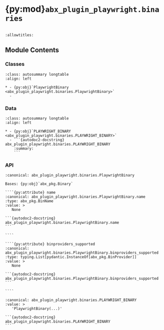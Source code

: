 # {py:mod}`abx_plugin_playwright.binaries`

```{py:module} abx_plugin_playwright.binaries
```

```{autodoc2-docstring} abx_plugin_playwright.binaries
:allowtitles:
```

## Module Contents

### Classes

````{list-table}
:class: autosummary longtable
:align: left

* - {py:obj}`PlaywrightBinary <abx_plugin_playwright.binaries.PlaywrightBinary>`
  -
````

### Data

````{list-table}
:class: autosummary longtable
:align: left

* - {py:obj}`PLAYWRIGHT_BINARY <abx_plugin_playwright.binaries.PLAYWRIGHT_BINARY>`
  - ```{autodoc2-docstring} abx_plugin_playwright.binaries.PLAYWRIGHT_BINARY
    :summary:
    ```
````

### API

`````{py:class} PlaywrightBinary(/, **data: typing.Any)
:canonical: abx_plugin_playwright.binaries.PlaywrightBinary

Bases: {py:obj}`abx_pkg.Binary`

````{py:attribute} name
:canonical: abx_plugin_playwright.binaries.PlaywrightBinary.name
:type: abx_pkg.BinName
:value: >
   None

```{autodoc2-docstring} abx_plugin_playwright.binaries.PlaywrightBinary.name
```

````

````{py:attribute} binproviders_supported
:canonical: abx_plugin_playwright.binaries.PlaywrightBinary.binproviders_supported
:type: typing.List[pydantic.InstanceOf[abx_pkg.BinProvider]]
:value: >
   None

```{autodoc2-docstring} abx_plugin_playwright.binaries.PlaywrightBinary.binproviders_supported
```

````

`````

````{py:data} PLAYWRIGHT_BINARY
:canonical: abx_plugin_playwright.binaries.PLAYWRIGHT_BINARY
:value: >
   'PlaywrightBinary(...)'

```{autodoc2-docstring} abx_plugin_playwright.binaries.PLAYWRIGHT_BINARY
```

````
